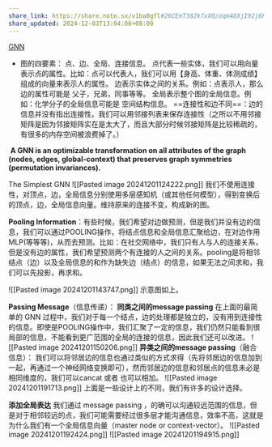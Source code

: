 ```yaml
---
share_link: https://share.note.sx/v1ba0gfl#26CEmT382k7xXQ/eqm48XjI92j6PDVRLodTa/hfuXLU
share_updated: 2024-12-03T13:04:06+08:00
---
```

[GNN](https://distill.pub/2021/gnn-intro/)
- 图的四要素：
	点、边、全局、连接信息。
	点代表一些实体，我们可以用向量表示点的属性。比如：点可以代表人，我们可以用【身高、体重、体测成绩】组成的向量来表示人的属性。
	边表示实体之间的关系。例如：点表示人，那么边的属性可能是 父子，兄弟，同事等等。
	全局表示整个图的全局信息。例如：化学分子的全局信息可能是 空间结构信息。
	==连接性和边不同==：边的信息并没有指出连接性。我们可以用邻接列表来保存连接性（之所以不用邻接矩阵是因为邻接矩阵实在是太大了，而且大部分时候邻接矩阵是比较稀疏的，有很多的内存空间被浪费掉了。）

 **A GNN is an optimizable transformation on all attributes of the graph (nodes, edges, global-context) that preserves graph symmetries (permutation invariances).**

The Simplest GNN
![[Pasted image 20241201124222.png]]
我们不使用连接性，对顶点，边，全局信息分别使用多层感知机（或其他任何模型），得到变换后的顶点，边，全局信息向量。维持原来的连接不变，构成新的图。

**Pooling Information**：有些时候，我们希望对边做预测，但是我们并没有边的信息，我们可以通过POOLING操作，将结点信息和全局信息汇聚给边，在对边作用MLP(等等等)，从而去预测。比如：在社交网络中，我们只有人与人的连接关系，但是没有边的属性，我们希望预测两个有连接的人之间的关系。pooling是将相邻结点（边）以及全局信息的和作为缺失边（结点）的信息，如果无法之间求和，我们可以先投影，再求和。

![[Pasted image 20241201143747.png]]
示意图如上。

**Passing Message**（信息传递）：
**同类之间的message passing**
在上面的最简单的 GNN 过程中，我们对于每一个结点，边的处理都是独立的，没有用到连接性的信息。即使是POOLING操作中，我们汇聚了一定的信息，我们仍然只能看到很局部的信息，不能看到更广范围的全局的连接的信息，因此我们还可以改进。
![[Pasted image 20241201150206.png]]
**异类之间的message passing**（融合信息）：
我们可以将邻居边的信息也通过类似的方式求得（先将邻居边的信息加到一起，再通过一个神经网络变换即可），然而邻居边的信息和邻居点的信息未必是相同维度的，我们可以cancat 或者 也可以相加。
![[Pasted image 20241201191713.png]]
上面是一些设计上的不同，我们有许多的设计选择。


**添加全局表达** 
我们通过 message passing ，的确可以沟通较远范围的信息，但是对于相邻较远的点，我们可能需要经过很多层才能沟通信息，效率不高，这就是为什么我们有一个全局信息向量（master node or context-vector）。
![[Pasted image 20241201192424.png]]
![[Pasted image 20241201194915.png]]



